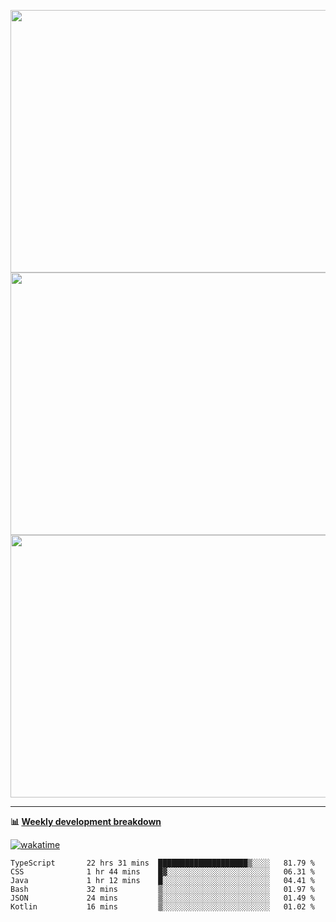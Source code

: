 <p float="left" align="middle"><img src="https://user-images.githubusercontent.com/56089155/195064669-12bd89bb-53c9-44b1-9fd8-993f93f585e1.png" width="600px" height="420px">
<img src="https://user-images.githubusercontent.com/56089155/195064706-c37aa3c8-f669-46c9-abba-1eadcbb910c5.png" width="600px" height="420px">
<img src="https://user-images.githubusercontent.com/56089155/195064753-0de674c7-4fc7-4831-a8a5-402e19cc77be.png" width="600px" height="420px"></p>

<hr />

**📊 [Weekly development breakdown](https://wakatime.com/@Ari24)**

[![wakatime](https://wakatime.com/badge/user/ca34c016-707f-4382-84cf-1823913a1423.svg)](https://wakatime.com/@ca34c016-707f-4382-84cf-1823913a1423)

<!--START_SECTION:waka-->

```text
TypeScript       22 hrs 31 mins  ████████████████████▒░░░░   81.79 %
CSS              1 hr 44 mins    █▓░░░░░░░░░░░░░░░░░░░░░░░   06.31 %
Java             1 hr 12 mins    █░░░░░░░░░░░░░░░░░░░░░░░░   04.41 %
Bash             32 mins         ▒░░░░░░░░░░░░░░░░░░░░░░░░   01.97 %
JSON             24 mins         ▒░░░░░░░░░░░░░░░░░░░░░░░░   01.49 %
Kotlin           16 mins         ▒░░░░░░░░░░░░░░░░░░░░░░░░   01.02 %
```

<!--END_SECTION:waka-->
